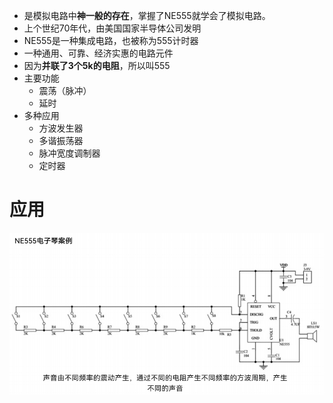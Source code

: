 - 是模拟电路中**神一般的存在**，掌握了NE555就学会了模拟电路。
- 上个世纪70年代，由美国国家半导体公司发明
- NE555是一种集成电路，也被称为555计时器
- 一种通用、可靠、经济实惠的电路元件
- 因为**并联了3个5k的电阻**，所以叫555
- 主要功能
	- 震荡（脉冲）
	- 延时
- 多种应用
	- 方波发生器
	- 多谐振荡器
	- 脉冲宽度调制器
	- 定时器

# 应用
![](../photo/Pasted%20image%2020231006120804.png)